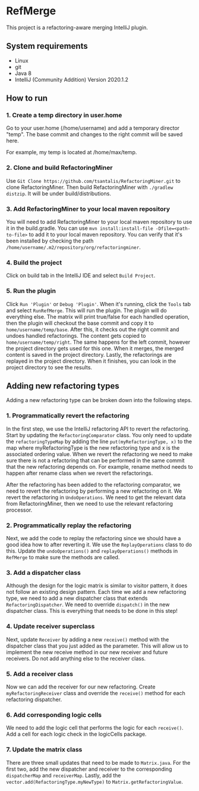 # RefMerge

This project is a refactoring-aware merging IntelliJ plugin. 

## System requirements
* Linux
* git
* Java 8
* IntelliJ (Community Addition) Version 2020.1.2

## How to run

### 1. Create a temp directory in user.home
Go to your user.home (/home/username) and add a temporary director "temp". 
The base commit and changes to the right commit will be saved here.

For example, my temp is located at /home/max/temp.

### 2. Clone and build RefactoringMiner 
Use `Git Clone https://github.com/tsantalis/RefactoringMiner.git` to clone RefactoringMiner. 
Then build RefactoringMiner with `./gradlew distzip`. It will be under build/distributions.

### 3. Add RefactoringMiner to your local maven repository
You will need to add RefactoringMiner to your local maven repository to
use it in the build.gradle. You can use `mvn install:install-file -Dfile=<path-to-file>`
to add it to your local maven repository. You can verify that it's been installed 
by checking the path `/home/username/.m2/repository/org/refactoringminer`.

### 4. Build the project
Click on build tab in the IntelliJ IDE and select `Build Project`.

### 5. Run the plugin
Click `Run 'Plugin'` or `Debug 'Plugin'`. When it's running, click the `Tools` tab and select
`RunRefMerge`. This will run the plugin. The plugin will do everything else.
The matrix will print true/false for each handled operation, then the plugin will checkout 
the base commit and copy it to `home/username/temp/base`. After this, it checks
out the right commit and undoes handled refactorings. The content gets copied to 
`home/username/temp/right`. The same happens for the left commit, however the project
directory gets used for this one. When it merges, the merged content is saved in the project directory.
Lastly, the refactorings are replayed in the project directory. When it finishes, you can
look in the project directory to see the results.

## Adding new refactoring types

Adding a new refactoring type can be broken down into the following steps. 

### 1. Programmatically revert the refactoring

In the first step, we use the IntelliJ refactoring API to revert the refactoring.
Start by updating the `RefactoringComparator` class. You 
only need to update the `refactoringTypeMap` by adding the line `put(myRefactoringType,
 x)` to the map where myRefactoringType is the new refactoring type and x is the 
 associated ordering value. When we revert the refactoring we need to make sure there 
 is not a refactoring that can be performed in the same commit that the new refactoring
 depends on. For example, rename method needs to happen after rename class when we revert
 the refactorings.
 
 After the refactoring has been added to the refactoring comparator, we need to revert
 the refactoring by performing a new refactoring on it. We revert the refactoring in 
 `UndoOperations`. We need to get the relevant data from RefactoringMiner, then we need
 to use the relevant refactoring processor.

### 2. Programmatically replay the refactoring

Next, we add the code to replay the refactoring since we should have a good idea how to
after reverting it. We use the `ReplayOperations` class to do this. Update the 
`undoOperations()` and `replayOperations()` methods in `RefMerge` to make sure the methods
are called. 

### 3. Add a dispatcher class 

Although the design for the logic matrix is similar to visitor pattern, it does not follow
an existing design pattern. Each time we add a new refactoring type, we need to add a new
dispatcher class that extends `RefactoringDispatcher`. We need to override `dispatch()`
in the new dispatcher class. This is everything that needs to be done in this step!

### 4. Update receiver superclass

Next, update `Receiver` by adding a new `receive()` method with the dispatcher class that you
just added as the parameter. This will allow us to implement the new receive method
in our new receiver and future receivers. Do not add anything else to the receiver class.

### 5. Add a receiver class

Now we can add the receiver for our new refactoring. Create `myRefactoringReceiver` class
and override the `receive()` method for each refactoring dispatcher. 

### 6. Add corresponding logic cells

We need to add the logic cell that performs the logic for each `receive()`. Add a cell
for each logic check in the logicCells package. 

### 7. Update the matrix class

There are three small updates that need to be made to `Matrix.java`. For the first two, add
the new dispatcher and receiver to the corresponding `dispatcherMap` and `receiverMap`.
Lastly, add the `vector.add(RefactoringType.myNewType)` to `Matrix.getRefactoringValue`.
